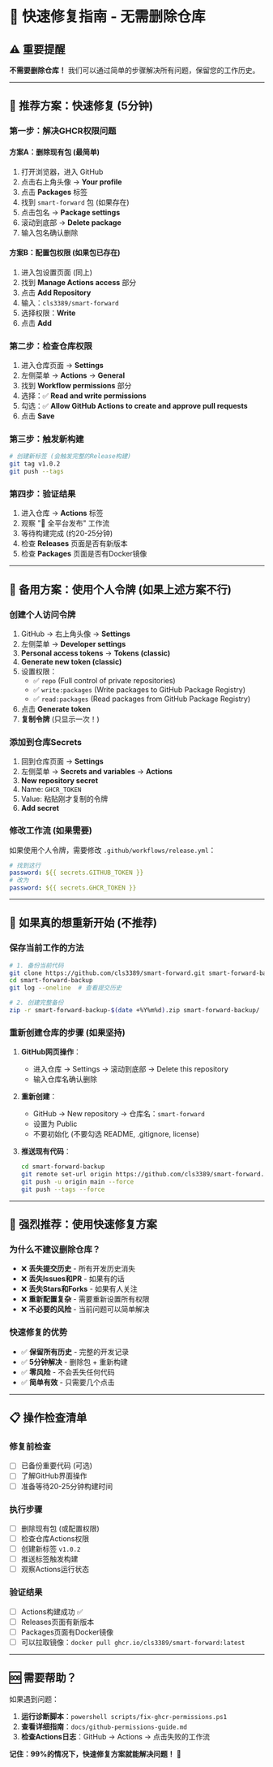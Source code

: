 # 🚀 快速修复指南 - 无需删除仓库

## ⚠️ **重要提醒**
**不需要删除仓库！** 我们可以通过简单的步骤解决所有问题，保留您的工作历史。

---

## 🎯 **推荐方案：快速修复 (5分钟)**

### **第一步：解决GHCR权限问题**

#### **方案A：删除现有包 (最简单)**
1. 打开浏览器，进入 GitHub
2. 点击右上角头像 → **Your profile**
3. 点击 **Packages** 标签
4. 找到 `smart-forward` 包 (如果存在)
5. 点击包名 → **Package settings**
6. 滚动到底部 → **Delete package**
7. 输入包名确认删除

#### **方案B：配置包权限 (如果包已存在)**
1. 进入包设置页面 (同上)
2. 找到 **Manage Actions access** 部分
3. 点击 **Add Repository**
4. 输入：`cls3389/smart-forward`
5. 选择权限：**Write**
6. 点击 **Add**

### **第二步：检查仓库权限**
1. 进入仓库页面 → **Settings**
2. 左侧菜单 → **Actions** → **General**
3. 找到 **Workflow permissions** 部分
4. 选择：✅ **Read and write permissions**
5. 勾选：✅ **Allow GitHub Actions to create and approve pull requests**
6. 点击 **Save**

### **第三步：触发新构建**
```bash
# 创建新标签 (会触发完整的Release构建)
git tag v1.0.2
git push --tags
```

### **第四步：验证结果**
1. 进入仓库 → **Actions** 标签
2. 观察 "🚀 全平台发布" 工作流
3. 等待构建完成 (约20-25分钟)
4. 检查 **Releases** 页面是否有新版本
5. 检查 **Packages** 页面是否有Docker镜像

---

## 🔧 **备用方案：使用个人令牌 (如果上述方案不行)**

### **创建个人访问令牌**
1. GitHub → 右上角头像 → **Settings**
2. 左侧菜单 → **Developer settings**
3. **Personal access tokens** → **Tokens (classic)**
4. **Generate new token (classic)**
5. 设置权限：
   - ✅ `repo` (Full control of private repositories)
   - ✅ `write:packages` (Write packages to GitHub Package Registry)
   - ✅ `read:packages` (Read packages from GitHub Package Registry)
6. 点击 **Generate token**
7. **复制令牌** (只显示一次！)

### **添加到仓库Secrets**
1. 回到仓库页面 → **Settings**
2. 左侧菜单 → **Secrets and variables** → **Actions**
3. **New repository secret**
4. Name: `GHCR_TOKEN`
5. Value: 粘贴刚才复制的令牌
6. **Add secret**

### **修改工作流 (如果需要)**
如果使用个人令牌，需要修改 `.github/workflows/release.yml`：
```yaml
# 找到这行
password: ${{ secrets.GITHUB_TOKEN }}
# 改为
password: ${{ secrets.GHCR_TOKEN }}
```

---

## 🚨 **如果真的想重新开始 (不推荐)**

### **保存当前工作的方法**
```bash
# 1. 备份当前代码
git clone https://github.com/cls3389/smart-forward.git smart-forward-backup
cd smart-forward-backup
git log --oneline  # 查看提交历史

# 2. 创建完整备份
zip -r smart-forward-backup-$(date +%Y%m%d).zip smart-forward-backup/
```

### **重新创建仓库的步骤 (如果坚持)**
1. **GitHub网页操作**：
   - 进入仓库 → Settings → 滚动到底部 → Delete this repository
   - 输入仓库名确认删除

2. **重新创建**：
   - GitHub → New repository → 仓库名：`smart-forward`
   - 设置为 Public
   - 不要初始化 (不要勾选 README, .gitignore, license)

3. **推送现有代码**：
   ```bash
   cd smart-forward-backup
   git remote set-url origin https://github.com/cls3389/smart-forward.git
   git push -u origin main --force
   git push --tags --force
   ```

---

## 🎯 **强烈推荐：使用快速修复方案**

### **为什么不建议删除仓库？**
- ❌ **丢失提交历史** - 所有开发历史消失
- ❌ **丢失Issues和PR** - 如果有的话
- ❌ **丢失Stars和Forks** - 如果有人关注
- ❌ **重新配置复杂** - 需要重新设置所有权限
- ❌ **不必要的风险** - 当前问题可以简单解决

### **快速修复的优势**
- ✅ **保留所有历史** - 完整的开发记录
- ✅ **5分钟解决** - 删除包 + 重新构建
- ✅ **零风险** - 不会丢失任何代码
- ✅ **简单有效** - 只需要几个点击

---

## 📋 **操作检查清单**

### **修复前检查**
- [ ] 已备份重要代码 (可选)
- [ ] 了解GitHub界面操作
- [ ] 准备等待20-25分钟构建时间

### **执行步骤**
- [ ] 删除现有包 (或配置权限)
- [ ] 检查仓库Actions权限
- [ ] 创建新标签 `v1.0.2`
- [ ] 推送标签触发构建
- [ ] 观察Actions运行状态

### **验证结果**
- [ ] Actions构建成功 ✅
- [ ] Releases页面有新版本
- [ ] Packages页面有Docker镜像
- [ ] 可以拉取镜像：`docker pull ghcr.io/cls3389/smart-forward:latest`

---

## 🆘 **需要帮助？**

如果遇到问题：
1. **运行诊断脚本**：`powershell scripts/fix-ghcr-permissions.ps1`
2. **查看详细指南**：`docs/github-permissions-guide.md`
3. **检查Actions日志**：GitHub → Actions → 点击失败的工作流

**记住：99%的情况下，快速修复方案就能解决问题！** 🚀
